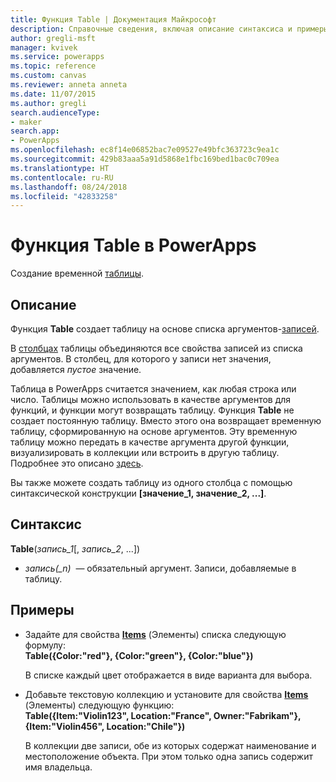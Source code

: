 ```yaml
---
title: Функция Table | Документация Майкрософт
description: Справочные сведения, включая описание синтаксиса и примеры, относительно функции Table в PowerApps
author: gregli-msft
manager: kvivek
ms.service: powerapps
ms.topic: reference
ms.custom: canvas
ms.reviewer: anneta anneta
ms.date: 11/07/2015
ms.author: gregli
search.audienceType:
- maker
search.app:
- PowerApps
ms.openlocfilehash: ec8f14e06852bac7e09527e49bfc363723c9ea1c
ms.sourcegitcommit: 429b83aaa5a91d5868e1fbc169bed1bac0c709ea
ms.translationtype: HT
ms.contentlocale: ru-RU
ms.lasthandoff: 08/24/2018
ms.locfileid: "42833258"
---
```

# <a name="table-function-in-powerapps"></a>Функция Table в PowerApps
Создание временной [таблицы](../working-with-tables.md).

## <a name="description"></a>Описание
Функция **Table** создает таблицу на основе списка аргументов-[записей](../working-with-tables.md#records).

В [столбцах](../working-with-tables.md#columns) таблицы объединяются все свойства записей из списка аргументов. В столбец, для которого у записи нет значения, добавляется *пустое* значение.

Таблица в PowerApps считается значением, как любая строка или число. Таблицы можно использовать в качестве аргументов для функций, и функции могут возвращать таблицу. Функция **Table** не создает постоянную таблицу. Вместо этого она возвращает временную таблицу, сформированную на основе аргументов.  Эту временную таблицу можно передать в качестве аргумента другой функции, визуализировать в коллекции или встроить в другую таблицу.  Подробнее это описано [здесь](../working-with-tables.md).

Вы также можете создать таблицу из одного столбца с помощью синтаксической конструкции **[значение_1, значение_2, ...]**.

## <a name="syntax"></a>Синтаксис
**Table**(*запись_1*[, *запись_2*, ...])

* *запись(_n)*  — обязательный аргумент. Записи, добавляемые в таблицу.

## <a name="examples"></a>Примеры
* Задайте для свойства **[Items](../controls/properties-core.md)** (Элементы) списка следующую формулу:
  <br>**Table({Color:"red"}, {Color:"green"}, {Color:"blue"})**
  
    В списке каждый цвет отображается в виде варианта для выбора.
* Добавьте текстовую коллекцию и установите для свойства **[Items](../controls/properties-core.md)** (Элементы) следующую функцию:<br>
  **Table({Item:"Violin123", Location:"France", Owner:"Fabrikam"}, {Item:"Violin456", Location:"Chile"})**
  
    В коллекции две записи, обе из которых содержат наименование и местоположение объекта. При этом только одна запись содержит имя владельца.

